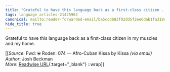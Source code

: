 ```yaml
---
title: "Grateful to have this language back as a first-class citizen ..."
tags: language articles-21425962
canonical: mailto:reader-forwarded-email/ba5ccdb83f02dd5f2ee6dab1fa318c89
hide_title: true
---
```


Grateful to have this language back as a first-class citizen in my muscles and my home.


[[_Source_: Fwd: ⦿ Roden: 074 — Afro-Cuban Kissa by Kissa _(via email)_<br>
_Author_: Josh Beckman<br>
_More_: [Readwise URL](https://readwise.io/open/425929697){:target="_blank"}
::wrap]]